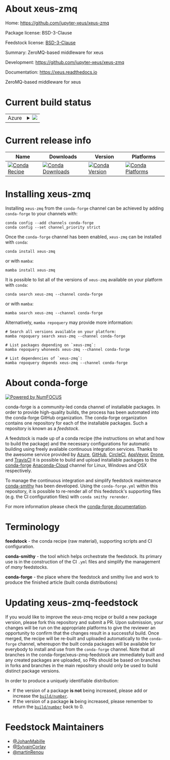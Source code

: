 About xeus-zmq
==============

Home: https://github.com/jupyter-xeus/xeus-zmq

Package license: BSD-3-Clause

Feedstock license: [BSD-3-Clause](https://github.com/conda-forge/xeus-zmq-feedstock/blob/main/LICENSE.txt)

Summary: ZeroMQ-based middleware for xeus

Development: https://github.com/jupyter-xeus/xeus-zmq

Documentation: https://xeus.readthedocs.io

ZeroMQ-based middleware for xeus

Current build status
====================


<table>
    
  <tr>
    <td>Azure</td>
    <td>
      <details>
        <summary>
          <a href="https://dev.azure.com/conda-forge/feedstock-builds/_build/latest?definitionId=17585&branchName=main">
            <img src="https://dev.azure.com/conda-forge/feedstock-builds/_apis/build/status/xeus-zmq-feedstock?branchName=main">
          </a>
        </summary>
        <table>
          <thead><tr><th>Variant</th><th>Status</th></tr></thead>
          <tbody><tr>
              <td>linux_64</td>
              <td>
                <a href="https://dev.azure.com/conda-forge/feedstock-builds/_build/latest?definitionId=17585&branchName=main">
                  <img src="https://dev.azure.com/conda-forge/feedstock-builds/_apis/build/status/xeus-zmq-feedstock?branchName=main&jobName=linux&configuration=linux%20linux_64_" alt="variant">
                </a>
              </td>
            </tr><tr>
              <td>osx_64</td>
              <td>
                <a href="https://dev.azure.com/conda-forge/feedstock-builds/_build/latest?definitionId=17585&branchName=main">
                  <img src="https://dev.azure.com/conda-forge/feedstock-builds/_apis/build/status/xeus-zmq-feedstock?branchName=main&jobName=osx&configuration=osx%20osx_64_" alt="variant">
                </a>
              </td>
            </tr><tr>
              <td>win_64</td>
              <td>
                <a href="https://dev.azure.com/conda-forge/feedstock-builds/_build/latest?definitionId=17585&branchName=main">
                  <img src="https://dev.azure.com/conda-forge/feedstock-builds/_apis/build/status/xeus-zmq-feedstock?branchName=main&jobName=win&configuration=win%20win_64_" alt="variant">
                </a>
              </td>
            </tr>
          </tbody>
        </table>
      </details>
    </td>
  </tr>
</table>

Current release info
====================

| Name | Downloads | Version | Platforms |
| --- | --- | --- | --- |
| [![Conda Recipe](https://img.shields.io/badge/recipe-xeus--zmq-green.svg)](https://anaconda.org/conda-forge/xeus-zmq) | [![Conda Downloads](https://img.shields.io/conda/dn/conda-forge/xeus-zmq.svg)](https://anaconda.org/conda-forge/xeus-zmq) | [![Conda Version](https://img.shields.io/conda/vn/conda-forge/xeus-zmq.svg)](https://anaconda.org/conda-forge/xeus-zmq) | [![Conda Platforms](https://img.shields.io/conda/pn/conda-forge/xeus-zmq.svg)](https://anaconda.org/conda-forge/xeus-zmq) |

Installing xeus-zmq
===================

Installing `xeus-zmq` from the `conda-forge` channel can be achieved by adding `conda-forge` to your channels with:

```
conda config --add channels conda-forge
conda config --set channel_priority strict
```

Once the `conda-forge` channel has been enabled, `xeus-zmq` can be installed with `conda`:

```
conda install xeus-zmq
```

or with `mamba`:

```
mamba install xeus-zmq
```

It is possible to list all of the versions of `xeus-zmq` available on your platform with `conda`:

```
conda search xeus-zmq --channel conda-forge
```

or with `mamba`:

```
mamba search xeus-zmq --channel conda-forge
```

Alternatively, `mamba repoquery` may provide more information:

```
# Search all versions available on your platform:
mamba repoquery search xeus-zmq --channel conda-forge

# List packages depending on `xeus-zmq`:
mamba repoquery whoneeds xeus-zmq --channel conda-forge

# List dependencies of `xeus-zmq`:
mamba repoquery depends xeus-zmq --channel conda-forge
```


About conda-forge
=================

[![Powered by
NumFOCUS](https://img.shields.io/badge/powered%20by-NumFOCUS-orange.svg?style=flat&colorA=E1523D&colorB=007D8A)](https://numfocus.org)

conda-forge is a community-led conda channel of installable packages.
In order to provide high-quality builds, the process has been automated into the
conda-forge GitHub organization. The conda-forge organization contains one repository
for each of the installable packages. Such a repository is known as a *feedstock*.

A feedstock is made up of a conda recipe (the instructions on what and how to build
the package) and the necessary configurations for automatic building using freely
available continuous integration services. Thanks to the awesome service provided by
[Azure](https://azure.microsoft.com/en-us/services/devops/), [GitHub](https://github.com/),
[CircleCI](https://circleci.com/), [AppVeyor](https://www.appveyor.com/),
[Drone](https://cloud.drone.io/welcome), and [TravisCI](https://travis-ci.com/)
it is possible to build and upload installable packages to the
[conda-forge](https://anaconda.org/conda-forge) [Anaconda-Cloud](https://anaconda.org/)
channel for Linux, Windows and OSX respectively.

To manage the continuous integration and simplify feedstock maintenance
[conda-smithy](https://github.com/conda-forge/conda-smithy) has been developed.
Using the ``conda-forge.yml`` within this repository, it is possible to re-render all of
this feedstock's supporting files (e.g. the CI configuration files) with ``conda smithy rerender``.

For more information please check the [conda-forge documentation](https://conda-forge.org/docs/).

Terminology
===========

**feedstock** - the conda recipe (raw material), supporting scripts and CI configuration.

**conda-smithy** - the tool which helps orchestrate the feedstock.
                   Its primary use is in the construction of the CI ``.yml`` files
                   and simplify the management of *many* feedstocks.

**conda-forge** - the place where the feedstock and smithy live and work to
                  produce the finished article (built conda distributions)


Updating xeus-zmq-feedstock
===========================

If you would like to improve the xeus-zmq recipe or build a new
package version, please fork this repository and submit a PR. Upon submission,
your changes will be run on the appropriate platforms to give the reviewer an
opportunity to confirm that the changes result in a successful build. Once
merged, the recipe will be re-built and uploaded automatically to the
`conda-forge` channel, whereupon the built conda packages will be available for
everybody to install and use from the `conda-forge` channel.
Note that all branches in the conda-forge/xeus-zmq-feedstock are
immediately built and any created packages are uploaded, so PRs should be based
on branches in forks and branches in the main repository should only be used to
build distinct package versions.

In order to produce a uniquely identifiable distribution:
 * If the version of a package **is not** being increased, please add or increase
   the [``build/number``](https://docs.conda.io/projects/conda-build/en/latest/resources/define-metadata.html#build-number-and-string).
 * If the version of a package **is** being increased, please remember to return
   the [``build/number``](https://docs.conda.io/projects/conda-build/en/latest/resources/define-metadata.html#build-number-and-string)
   back to 0.

Feedstock Maintainers
=====================

* [@JohanMabille](https://github.com/JohanMabille/)
* [@SylvainCorlay](https://github.com/SylvainCorlay/)
* [@martinRenou](https://github.com/martinRenou/)

